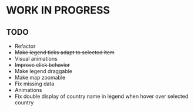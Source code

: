 # WORK IN PROGRESS

## TODO

- Refactor
- ~~Make legend ticks adapt to selected item~~
- Visual animations
- ~~Improve click behavior~~
- Make legend draggable
- Make map zoomable
- Fix missing data
- Animations
- Fix double display of country name in legend when hover over selected country
